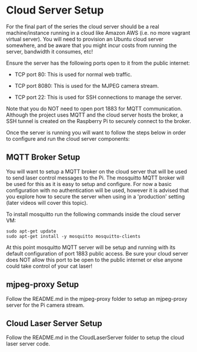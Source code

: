 # Cloud Server Setup

For the final part of the series the cloud server should be a real machine/instance
running in a cloud like Amazon AWS (i.e. no more vagrant virtual server).  You
will need to provision an Ubuntu cloud server somewhere, and be aware that you
might incur costs from running the server, bandwidth it consumes, etc!

Ensure the server has the following ports open to it from the public internet:

-   TCP port 80: This is used for normal web traffic.

-   TCP port 8080: This is used for the MJPEG camera stream.

-   TCP port 22: This is used for SSH connections to manage the server.

Note that you do NOT need to open port 1883 for MQTT communication.  Although
the project uses MQTT and the cloud server hosts the broker, a SSH tunnel is
created on the Raspberry Pi to securely connect to the broker.

Once the server is running you will want to follow the steps below in order to
configure and run the cloud server components:

## MQTT Broker Setup

You will want to setup a MQTT broker on the cloud server that will be used to
send laser control messages to the Pi.  The mosquitto MQTT broker will be used
for this as it is easy to setup and configure.  For now a basic configuration with
no authentication will be used, however it is advised that you explore how to secure
the server when using in a 'production' setting (later videos will cover this topic).

To install mosquitto run the following commands inside the cloud server VM:

    sudo apt-get update
    sudo apt-get install -y mosquitto mosquitto-clients

At this point mosquitto MQTT server will be setup and running with its default
configuration of port 1883 public access.  Be sure your cloud server does NOT
allow this port to be open to the public internet or else anyone could take
control of your cat laser!

## mjpeg-proxy Setup

Follow the README.md in the mjpeg-proxy folder to setup an mjpeg-proxy server
for the Pi camera stream.

## Cloud Laser Server Setup

Follow the README.md in the CloudLaserServer folder to setup the cloud laser
server code.
